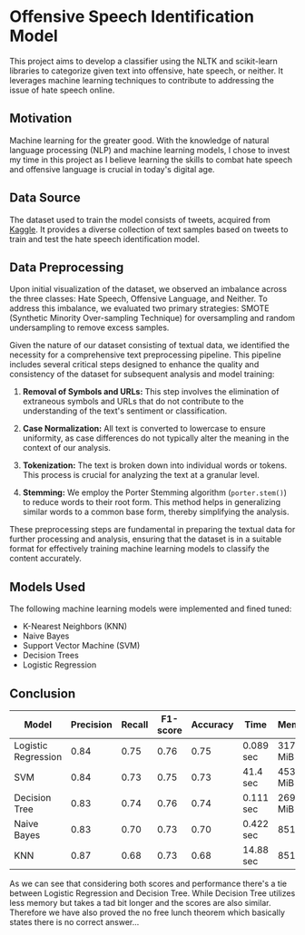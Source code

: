 # Offensive Speech Identification Model

This project aims to develop a classifier using the NLTK and scikit-learn libraries to categorize given text into offensive, hate speech, or neither. It leverages machine learning techniques to contribute to addressing the issue of hate speech online.

## Motivation

Machine learning for the greater good. With the knowledge of natural language processing (NLP) and machine learning models, I chose to invest my time in this project as I believe learning the skills to combat hate speech and offensive language is crucial in today's digital age.

## Data Source

The dataset used to train the model consists of tweets, acquired from [Kaggle](https://www.kaggle.com/datasets/mrmorj/hate-speech-and-offensive-language-dataset). It provides a diverse collection of text samples based on tweets to train and test the hate speech identification model.

## Data Preprocessing

Upon initial visualization of the dataset, we observed an imbalance across the three classes: Hate Speech, Offensive Language, and Neither. To address this imbalance, we evaluated two primary strategies: SMOTE (Synthetic Minority Over-sampling Technique) for oversampling and random undersampling to remove excess samples. 

Given the nature of our dataset consisting of textual data, we identified the necessity for a comprehensive text preprocessing pipeline. This pipeline includes several critical steps designed to enhance the quality and consistency of the dataset for subsequent analysis and model training:

1. **Removal of Symbols and URLs:** This step involves the elimination of extraneous symbols and URLs that do not contribute to the understanding of the text's sentiment or classification.

2. **Case Normalization:** All text is converted to lowercase to ensure uniformity, as case differences do not typically alter the meaning in the context of our analysis.

3. **Tokenization:** The text is broken down into individual words or tokens. This process is crucial for analyzing the text at a granular level.

4. **Stemming:** We employ the Porter Stemming algorithm (`porter.stem()`) to reduce words to their root form. This method helps in generalizing similar words to a common base form, thereby simplifying the analysis.

These preprocessing steps are fundamental in preparing the textual data for further processing and analysis, ensuring that the dataset is in a suitable format for effectively training machine learning models to classify the content accurately.


## Models Used

The following machine learning models were implemented and fined tuned:

- K-Nearest Neighbors (KNN)
- Naive Bayes
- Support Vector Machine (SVM)
- Decision Trees
- Logistic Regression

## Conclusion

| Model          | Precision | Recall | F1-score | Accuracy | Time     | Memory   |
| -------------- | --------- | ------ | -------- | -------- | -------- | -------- |
| Logistic Regression | 0.84      | 0.75   | 0.76     | 0.75     | 0.089 sec | 317.29 MiB |
| SVM            | 0.84      | 0.73   | 0.75     | 0.73     | 41.4 sec  | 453.25 MiB |
| Decision Tree  | 0.83      | 0.74   | 0.76     | 0.74     | 0.111 sec | 269.71 MiB |
| Naive Bayes    | 0.83      | 0.70   | 0.73     | 0.70     | 0.422 sec | 851 MiB    |
| KNN            | 0.87      | 0.68   | 0.73     | 0.68     | 14.88 sec | 851 MiB    |

As we can see that considering both scores and performance there's a tie between Logistic Regression and Decision Tree. While Decision Tree utilizes less memory but takes a tad bit longer and the scores are also similar.
Therefore we have also proved the no free lunch theorem which basically states there is no correct answer...



